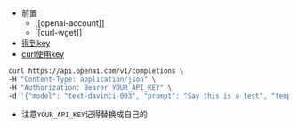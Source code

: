 - 前置
  - [[openai-account]]
  - [[curl-wget]]
- [得到key](https://platform.openai.com/account/api-keys)
- [curl使用key](https://platform.openai.com/docs/api-reference/making-requests)
```sh
curl https://api.openai.com/v1/completions \
-H "Content-Type: application/json" \
-H "Authorization: Bearer YOUR_API_KEY" \
-d '{"model": "text-davinci-003", "prompt": "Say this is a test", "temperature": 0, "max_tokens": 7}'
```
- 注意`YOUR_API_KEY`记得替换成自己的